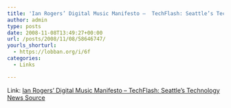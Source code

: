 ```yaml
---
title: 'Ian Rogers’ Digital Music Manifesto –  TechFlash: Seattle’s Technology News Source'
author: admin
type: posts
date: 2008-11-08T13:49:27+00:00
url: /posts/2008/11/08/58646747/
yourls_shorturl:
  - https://lobban.org/i/6f
categories:
  - Links

---
```

Link: [Ian Rogers&#8217; Digital Music Manifesto &#8211; TechFlash: Seattle&#8217;s Technology News Source][1]

 [1]: http://www.techflash.com/microsoft/Ian_Rogers_on_future_of_digital_music34038914.html